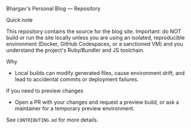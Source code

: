 Bhargav's Personal Blog — Repository

Quick note

This repository contains the source for the blog site. Important: do NOT build or run the site locally unless you are using an isolated, reproducible environment (Docker, GitHub Codespaces, or a sanctioned VM) and you understand the project's Ruby/Bundler and JS toolchain.

Why
- Local builds can modify generated files, cause environment drift, and lead to accidental commits or deployment failures.

If you need to preview changes
- Open a PR with your changes and request a preview build, or ask a maintainer for a temporary preview environment.

See `CONTRIBUTING.md` for more details.
